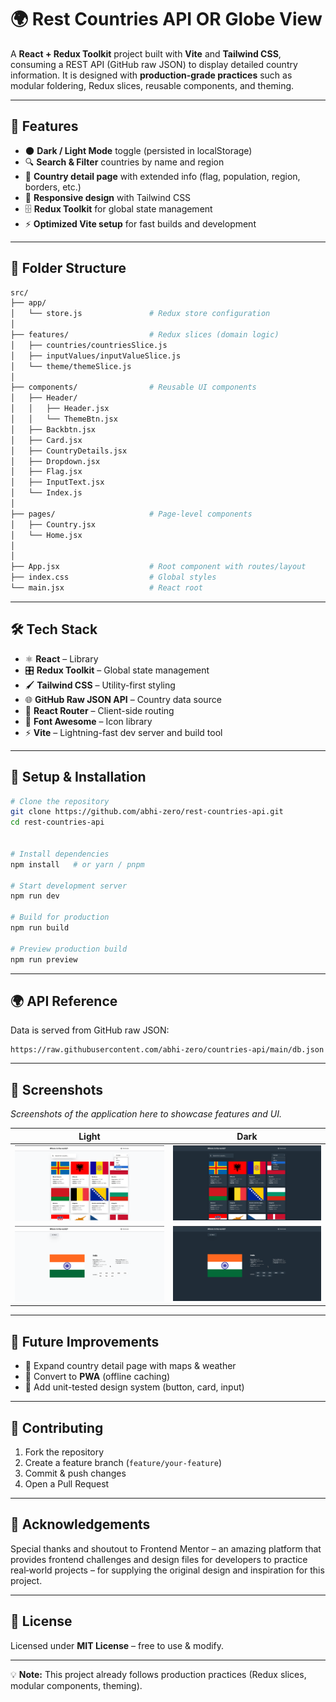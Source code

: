 # 🌍 Rest Countries API OR Globe View

A **React + Redux Toolkit** project built with **Vite** and **Tailwind CSS**, consuming a REST API (GitHub raw JSON) to display detailed country information. It is designed with **production-grade practices** such as modular foldering, Redux slices, reusable components, and theming.

---

## 🚀 Features

* 🌑 **Dark / Light Mode** toggle (persisted in localStorage)
* 🔍 **Search & Filter** countries by name and region
* 📄 **Country detail page** with extended info (flag, population, region, borders, etc.)
* 📱 **Responsive design** with Tailwind CSS
* 🗄 **Redux Toolkit** for global state management
* ⚡ **Optimized Vite setup** for fast builds and development

---

## 📂 Folder Structure

```bash
src/
├── app/
│   └── store.js               # Redux store configuration
│
├── features/                  # Redux slices (domain logic)
│   ├── countries/countriesSlice.js
│   ├── inputValues/inputValueSlice.js
│   └── theme/themeSlice.js
│
├── components/                # Reusable UI components
│   ├── Header/
│   │   ├── Header.jsx
│   │   └── ThemeBtn.jsx
│   ├── Backbtn.jsx
│   ├── Card.jsx
│   ├── CountryDetails.jsx
│   ├── Dropdown.jsx
│   ├── Flag.jsx
│   ├── InputText.jsx
│   └── Index.js
│
├── pages/                     # Page-level components
│   ├── Country.jsx
│   └── Home.jsx
│
│
├── App.jsx                    # Root component with routes/layout
├── index.css                  # Global styles
└── main.jsx                   # React root
```

---

## 🛠️ Tech Stack

* ⚛️ **React** – Library
* 🎛 **Redux Toolkit** – Global state management
* 🖌 **Tailwind CSS** – Utility-first styling
* 🌐 **GitHub Raw JSON API** – Country data source
* 🧭 **React Router** – Client-side routing
* 🎨 **Font Awesome** – Icon library
* ⚡ **Vite** – Lightning-fast dev server and build tool

---

## 🔧 Setup & Installation

```bash
# Clone the repository
git clone https://github.com/abhi-zero/rest-countries-api.git
cd rest-countries-api


# Install dependencies
npm install   # or yarn / pnpm

# Start development server
npm run dev

# Build for production
npm run build

# Preview production build
npm run preview
```

---

## 🌍 API Reference

Data is served from GitHub raw JSON:

```
https://raw.githubusercontent.com/abhi-zero/countries-api/main/db.json
```


---

## 📸 Screenshots

*Screenshots of the application here to showcase features and UI.*

|            Light                                        |                             Dark                      |
----------------------------------------------------------|-------------------------------------------------------  
| ![Home Light theme](public/screenshorts/home-light.png) | ![Home Dark theme](public/screenshorts/home-dark.png)|
| ![Detail page](public/screenshorts/detail-light.png)    | ![Detail page](public/screenshorts/detail-dark.png) 

---

## 🔮 Future Improvements

* 📄 Expand country detail page with maps & weather
* 📱 Convert to **PWA** (offline caching)
* 🎨 Add unit-tested design system (button, card, input)

---

## 🤝 Contributing

1. Fork the repository
2. Create a feature branch (`feature/your-feature`)
3. Commit & push changes
4. Open a Pull Request

---


## 🙏 Acknowledgements

Special thanks and shoutout to Frontend Mentor – an amazing platform that provides frontend challenges and design files for developers to practice real‑world projects – for supplying the original design and inspiration for this project.

---

## 📜 License

Licensed under **MIT License** – free to use & modify.

---

💡 **Note:** This project already follows production practices (Redux slices, modular components, theming).

